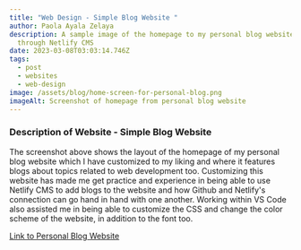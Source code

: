 ```yaml
---
title: "Web Design - Simple Blog Website "
author: Paola Ayala Zelaya
description: A sample image of the homepage to my personal blog website edited
  through Netlify CMS
date: 2023-03-08T03:03:14.746Z
tags:
  - post
  - websites
  - web-design
image: /assets/blog/home-screen-for-personal-blog.png
imageAlt: Screenshot of homepage from personal blog website
---
```

### D﻿escription of Website - Simple Blog Website

T﻿he screenshot above shows the layout of the homepage of my personal blog website which I have customized to my liking and where it features blogs about topics related to web development too. Customizing this website has made me get practice and experience in being able to use Netlify CMS to add blogs to the website and how Github and Netlify's connection can go hand in hand with one another. Working within VS Code also assisted me in being able to customize the CSS and change the color scheme of the website, in addition to the font too.

[﻿Link to Personal Blog Website](https://payalazelaya.netlify.app/)
